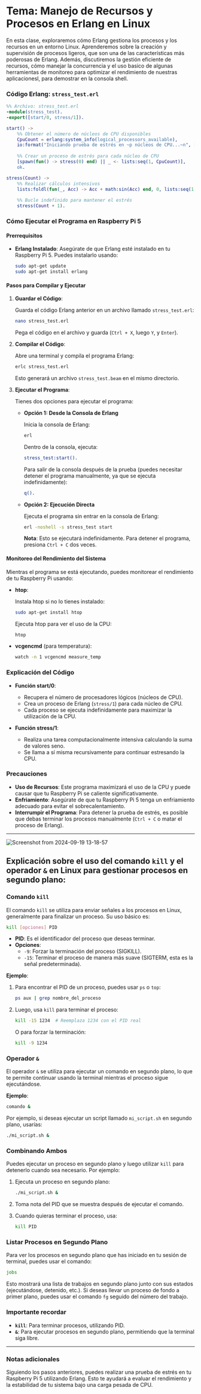 

# Tema: Manejo de Recursos y Procesos en Erlang en Linux

En esta clase, exploraremos cómo Erlang gestiona los procesos y los recursos en un entorno Linux. Aprenderemos sobre la creación y supervisión de procesos ligeros, que son una de las características más poderosas de Erlang. Además, discutiremos la gestión eficiente de recursos, cómo manejar la concurrencia y el uso basico de algunas herramientas de monitoreo para optimizar el rendimiento de nuestras aplicacionesl, para demostrar en la consola shell.

### Código Erlang: `stress_test.erl`

```erlang
%% Archivo: stress_test.erl
-module(stress_test).
-export([start/0, stress/1]).

start() ->
    %% Obtener el número de núcleos de CPU disponibles
    CpuCount = erlang:system_info(logical_processors_available),
    io:format("Iniciando prueba de estrés en ~p núcleos de CPU...~n", [CpuCount]),
    
    %% Crear un proceso de estrés para cada núcleo de CPU
    [spawn(fun() -> stress(0) end) || _ <- lists:seq(1, CpuCount)],
    ok.

stress(Count) ->
    %% Realizar cálculos intensivos
    lists:foldl(fun(_, Acc) -> Acc + math:sin(Acc) end, 0, lists:seq(1, 10000)),
    
    %% Bucle indefinido para mantener el estrés
    stress(Count + 1).
```

### Cómo Ejecutar el Programa en Raspberry Pi 5

#### Prerrequisitos

- **Erlang Instalado**: Asegúrate de que Erlang esté instalado en tu Raspberry Pi 5. Puedes instalarlo usando:

  ```bash
  sudo apt-get update
  sudo apt-get install erlang
  ```

#### Pasos para Compilar y Ejecutar

1. **Guardar el Código**:

   Guarda el código Erlang anterior en un archivo llamado `stress_test.erl`:

   ```bash
   nano stress_test.erl
   ```

   Pega el código en el archivo y guarda (`Ctrl + X`, luego `Y`, y `Enter`).

2. **Compilar el Código**:

   Abre una terminal y compila el programa Erlang:

   ```bash
   erlc stress_test.erl
   ```

   Esto generará un archivo `stress_test.beam` en el mismo directorio.

3. **Ejecutar el Programa**:

   Tienes dos opciones para ejecutar el programa:

   - **Opción 1: Desde la Consola de Erlang**

     Inicia la consola de Erlang:

     ```bash
     erl
     ```

     Dentro de la consola, ejecuta:

     ```erlang
     stress_test:start().
     ```

     Para salir de la consola después de la prueba (puedes necesitar detener el programa manualmente, ya que se ejecuta indefinidamente):

     ```erlang
     q().
     ```

   - **Opción 2: Ejecución Directa**

     Ejecuta el programa sin entrar en la consola de Erlang:

     ```bash
     erl -noshell -s stress_test start
     ```

     **Nota**: Esto se ejecutará indefinidamente. Para detener el programa, presiona `Ctrl + C` dos veces.

#### Monitoreo del Rendimiento del Sistema

Mientras el programa se está ejecutando, puedes monitorear el rendimiento de tu Raspberry Pi usando:

- **htop**:

  Instala htop si no lo tienes instalado:

  ```bash
  sudo apt-get install htop
  ```

  Ejecuta htop para ver el uso de la CPU:

  ```bash
  htop
  ```

- **vcgencmd** (para temperatura):

  ```bash
  watch -n 1 vcgencmd measure_temp
  ```

### Explicación del Código

- **Función start/0**:

  - Recupera el número de procesadores lógicos (núcleos de CPU).
  - Crea un proceso de Erlang (`stress/1`) para cada núcleo de CPU.
  - Cada proceso se ejecuta indefinidamente para maximizar la utilización de la CPU.

- **Función stress/1**:

  - Realiza una tarea computacionalmente intensiva calculando la suma de valores seno.
  - Se llama a sí misma recursivamente para continuar estresando la CPU.

### Precauciones

- **Uso de Recursos**: Este programa maximizará el uso de la CPU y puede causar que tu Raspberry Pi se caliente significativamente.
- **Enfriamiento**: Asegúrate de que tu Raspberry Pi 5 tenga un enfriamiento adecuado para evitar el sobrecalentamiento.
- **Interrumpir el Programa**: Para detener la prueba de estrés, es posible que debas terminar los procesos manualmente (`Ctrl + C` o matar el proceso de Erlang).

---

![Screenshot from 2024-09-19 13-18-57](https://github.com/user-attachments/assets/9bc379c4-e7a6-4f39-9096-ea6b5d8b0f74)

## Explicación sobre el uso del comando `kill` y el operador `&` en Linux para gestionar procesos en segundo plano:

### Comando `kill`

El comando `kill` se utiliza para enviar señales a los procesos en Linux, generalmente para finalizar un proceso. Su uso básico es:

```bash
kill [opciones] PID
```

- **PID**: Es el identificador del proceso que deseas terminar.
- **Opciones**:
  - `-9`: Forzar la terminación del proceso (SIGKILL).
  - `-15`: Terminar el proceso de manera más suave (SIGTERM, esta es la señal predeterminada).

**Ejemplo**:

1. Para encontrar el PID de un proceso, puedes usar `ps` o `top`:

   ```bash
   ps aux | grep nombre_del_proceso
   ```

2. Luego, usa `kill` para terminar el proceso:

   ```bash
   kill -15 1234  # Reemplaza 1234 con el PID real
   ```

   O para forzar la terminación:

   ```bash
   kill -9 1234
   ```

### Operador `&`

El operador `&` se utiliza para ejecutar un comando en segundo plano, lo que te permite continuar usando la terminal mientras el proceso sigue ejecutándose.

**Ejemplo**:

```bash
comando & 
```

Por ejemplo, si deseas ejecutar un script llamado `mi_script.sh` en segundo plano, usarías:

```bash
./mi_script.sh &
```

### Combinando Ambos

Puedes ejecutar un proceso en segundo plano y luego utilizar `kill` para detenerlo cuando sea necesario. Por ejemplo:

1. Ejecuta un proceso en segundo plano:

   ```bash
   ./mi_script.sh &
   ```

2. Toma nota del PID que se muestra después de ejecutar el comando.

3. Cuando quieras terminar el proceso, usa:

   ```bash
   kill PID
   ```

### Listar Procesos en Segundo Plano

Para ver los procesos en segundo plano que has iniciado en tu sesión de terminal, puedes usar el comando:

```bash
jobs
```

Esto mostrará una lista de trabajos en segundo plano junto con sus estados (ejecutándose, detenido, etc.). Si deseas llevar un proceso de fondo a primer plano, puedes usar el comando `fg` seguido del número del trabajo.

### Importante recordar

- **`kill`**: Para terminar procesos, utilizando PID.
- **`&`**: Para ejecutar procesos en segundo plano, permitiendo que la terminal siga libre.

---

### Notas adicionales

Siguiendo los pasos anteriores, puedes realizar una prueba de estrés en tu Raspberry Pi 5 utilizando Erlang. Esto te ayudará a evaluar el rendimiento y la estabilidad de tu sistema bajo una carga pesada de CPU.
